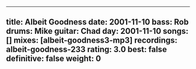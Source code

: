 
---
title: Albeit Goodness
date: 2001-11-10
bass:	Rob
drums:	Mike
guitar:	Chad
day: 2001-11-10
songs: []
mixes: [albeit-goodness3-mp3]
recordings: albeit-goodness-233
rating: 3.0
best: false
definitive: false
weight: 0
---

